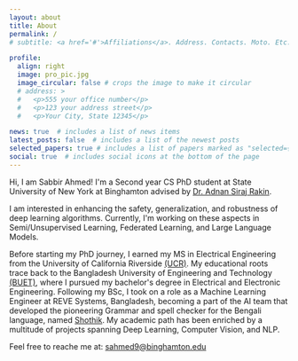 ```yaml
---
layout: about
title: About
permalink: /
# subtitle: <a href='#'>Affiliations</a>. Address. Contacts. Moto. Etc.

profile:
  align: right
  image: pro_pic.jpg
  image_circular: false # crops the image to make it circular
  # address: >
  #   <p>555 your office number</p>
  #   <p>123 your address street</p>
  #   <p>Your City, State 12345</p>

news: true  # includes a list of news items
latest_posts: false  # includes a list of the newest posts
selected_papers: true # includes a list of papers marked as "selected={true}"
social: true  # includes social icons at the bottom of the page
---
```

Hi, I am Sabbir Ahmed! I'm a Second year CS PhD student at State University of New York at Binghamton advised by [Dr. Adnan Siraj Rakin](https://www.adnansirajrakin.com/). 

<!-- I am deeply interested in creating cutting-edge, robust Deep Learning Algorithms. Key areas of my interest are Semi/Unsupervised learning, Federated Learning, and Large Language Models. In my current research, I'm working on improving the robustness and generalization of Semi/Unsupervised Learning Algorithms, Federated Learning and Large Language Models. -->
I am interested in enhancing the safety, generalization, and robustness of deep learning algorithms. Currently, I'm working on these aspects in Semi/Unsupervised Learning, Federated Learning, and Large Language Models.

Before starting my PhD journey, I earned my MS in Electrical Engineering from the University of California Riverside [(UCR)](https://www.ucr.edu/). My educational roots trace back to the Bangladesh University of Engineering and Technology [(BUET)](https://www.buet.ac.bd/web/#/), where I pursued my bachelor's degree in Electrical and Electronic Engineering. Following my BSc, I took on a role as a Machine Learning Engineer at REVE Systems, Bangladesh, becoming a part of the AI team that developed the pioneering Grammar and spell checker for the Bengali language, named [Shothik](http://spell.bangla.gov.bd/). My academic path has been enriched by a multitude of projects spanning Deep Learning, Computer Vision, and NLP.

Feel free to reache me at: <span style="color:green">sahmed9@binghamton.edu</span>

<!-- Put your address / P.O. box / other info right below your picture. You can also disable any of these elements by editing `profile` property of the YAML header of your `_pages/about.md`. Edit `_bibliography/papers.bib` and Jekyll will render your [publications page](/al-folio/publications/) automatically. -->

<!-- Link to your social media connections, too. This theme is set up to use [Font Awesome icons](http://fortawesome.github.io/Font-Awesome/) and [Academicons](https://jpswalsh.github.io/academicons/), like the ones below. Add your Facebook, Twitter, LinkedIn, Google Scholar, or just disable all of them. -->
